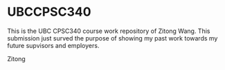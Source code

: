 # UBCCPSC340

This is the UBC CPSC340 course work repository of Zitong Wang. 
This submission just surved the purpose of showing my past work towards my future supvisors and employers.

Zitong
